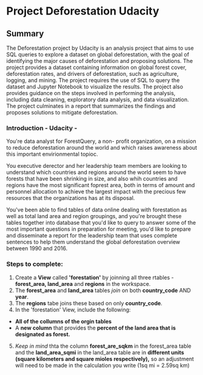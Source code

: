 # Project Deforestation Udacity

## Summary

The Deforestation project by Udacity is an analysis project that aims to use SQL queries to explore a dataset on global deforestation, with the goal of identifying the major causes of deforestation and proposing solutions. The project provides a dataset containing information on global forest cover, deforestation rates, and drivers of deforestation, such as agriculture, logging, and mining. The project requires the use of SQL to query the dataset and Jupyter Notebook to visualize the results. The project also provides guidance on the steps involved in performing the analysis, including data cleaning, exploratory data analysis, and data visualization. The project culminates in a report that summarizes the findings and proposes solutions to mitigate deforestation.

### Introduction - Udacity -

You're data analyst for ForestQuery, a non- profit organization, on a mission to reduce deforestation around the world and which raises awareness about this important envirionmental topioc.

You executive derector and her leadership team members are looking to understand which countries and regions around the world seem to have forests that have been shrinking in size, and also whih countries and regions have the most significant foprest area, both in terms of amount and personnel allocation to achieve the largest impact with the precious few resources that the organizations has at its disposal.

You've been able to find tables of data online dealing with forestation as well as total land area and region groupings, and you're brought these tables together into database that you'd like to query to answer some of the most important questions in preparation for meeting, you'd like to prepare and disseminate a report for the leadership team that uses complete sentences to help them understand the global deforestation overview between 1990 and 2016.

### Steps to complete:

1. Create a **View** called **'forestation'** by joinning all three rtables - **forest_area, land_area** and **regions** in the workspace.
2. The **forest_area** and **land_area** tables *join* on both **country_code** AND **year**.
3. The **regions** tabe joins these based on only **country_code**.
4. In the 'forestation' View, include the following: 
  - **All of the collumns of the orgin tables**
  - A **new column** that provides the **percent of the land area that is designated as forest.**

5. *Keep in mind* thta the column **forest_are_sqkm** in the forest_area table and the **land_area_sqmi** in the land_area table are in **different units (square kilometers and square mioles respectively),** so an adjustment will need to be made in the calculation you write (1sq mi = 2.59sq km) 
      
